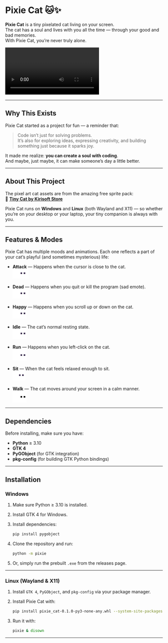 # Pixie Cat 🐱✨

**Pixie Cat** is a tiny pixelated cat living on your screen.  
The cat has a soul and lives with you all the time — through your good and bad memories.  
With Pixie Cat, you’re never truly alone.

![Pixie Cat Demo](https://github.com/moeinEN/Pixie-Cat/blob/main/demo/demo.mp4)

---

## Why This Exists

Pixie Cat started as a project for fun — a reminder that:

> Code isn’t just for solving problems.  
> It’s also for exploring ideas, expressing creativity, and building something just because it sparks joy.

It made me realize: **you can create a soul with coding**.  
And maybe, just maybe, it can make someone’s day a little better.

---

## About This Project

The pixel art cat assets are from the amazing free sprite pack:  
🎨 **[Tiny Cat by Kirisoft Store](https://kirisoft-store.itch.io/free-tiny-cat-with-all-animations)**

Pixie Cat runs on **Windows** and **Linux** (both Wayland and X11) — so whether you’re on your desktop or your laptop, your tiny companion is always with you.

---

## Features & Modes

Pixie Cat has multiple moods and animations. Each one reflects a part of your cat’s playful (and sometimes mysterious) life:

- **Attack** — Happens when the cursor is close to the cat.  
  ![Attack](https://github.com/moeinEN/Pixie-Cat/blob/main/demo/attack.gif)

- **Dead** — Happens when you quit or kill the program (sad emote).  
  ![Dead](https://github.com/moeinEN/Pixie-Cat/blob/main/demo/dead.gif)

- **Happy** — Happens when you scroll up or down on the cat.  
  ![Happy](https://github.com/moeinEN/Pixie-Cat/blob/main/demo/happy.gif)

- **Idle** — The cat’s normal resting state.  
  ![Idle](https://github.com/moeinEN/Pixie-Cat/blob/main/demo/idle.gif)

- **Run** — Happens when you left-click on the cat.  
  ![Run](https://github.com/moeinEN/Pixie-Cat/blob/main/demo/run.gif)

- **Sit** — When the cat feels relaxed enough to sit.  
  ![Sit](https://github.com/moeinEN/Pixie-Cat/blob/main/demo/sit.gif)

- **Walk** — The cat moves around your screen in a calm manner.  
  ![Walk](https://github.com/moeinEN/Pixie-Cat/blob/main/demo/walk.gif)

---

## Dependencies

Before installing, make sure you have:

- **Python** ≥ 3.10  
- **GTK 4**  
- **PyGObject** (for GTK integration)  
- **pkg-config** (for building GTK Python bindings)  

---

## Installation

### Windows
1. Make sure Python ≥ 3.10 is installed.  
2. Install GTK 4 for Windows.  
3. Install dependencies:  
   ```bash
   pip install pygobject
   ```

4. Clone the repository and run:

   ```bash
   python -m pixie
   ```
5. Or, simply run the prebuilt `.exe` from the releases page.

---

### Linux (Wayland & X11)

1. Install `GTK 4`, `PyGObject`, and `pkg-config` via your package manager.
2. Install Pixie Cat with:

   ```bash
   pip install pixie_cat-0.1.0-py3-none-any.whl --system-site-packages
   ```
3. Run it with:

   ```bash
   pixie & disown
   ```

---
